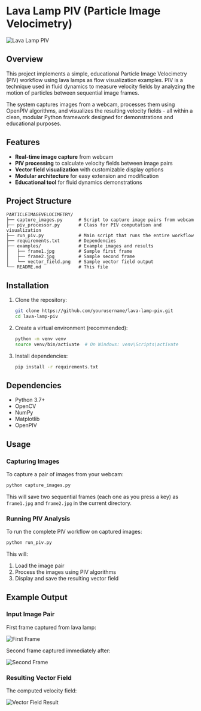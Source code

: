 # Lava Lamp PIV (Particle Image Velocimetry)

![Lava Lamp PIV](/examples/PIV/lava "Lava Lamp PIV")

## Overview

This project implements a simple, educational Particle Image Velocimetry (PIV) workflow using lava lamps as flow visualization examples. PIV is a technique used in fluid dynamics to measure velocity fields by analyzing the motion of particles between sequential image frames.

The system captures images from a webcam, processes them using OpenPIV algorithms, and visualizes the resulting velocity fields - all within a clean, modular Python framework designed for demonstrations and educational purposes.

## Features

- **Real-time image capture** from webcam
- **PIV processing** to calculate velocity fields between image pairs
- **Vector field visualization** with customizable display options
- **Modular architecture** for easy extension and modification
- **Educational tool** for fluid dynamics demonstrations

## Project Structure

```
PARTICLEIMAGEVELOCIMETRY/
├── capture_images.py      # Script to capture image pairs from webcam
├── piv_processor.py       # Class for PIV computation and visualization
├── run_piv.py             # Main script that runs the entire workflow
├── requirements.txt       # Dependencies
├── examples/              # Example images and results
│   ├── frame1.jpg         # Sample first frame
│   ├── frame2.jpg         # Sample second frame
│   └── vector_field.png   # Sample vector field output
└── README.md              # This file
```

## Installation

1. Clone the repository:
   ```bash
   git clone https://github.com/yourusername/lava-lamp-piv.git
   cd lava-lamp-piv
   ```

2. Create a virtual environment (recommended):
   ```bash
   python -m venv venv
   source venv/bin/activate  # On Windows: venv\Scripts\activate
   ```

3. Install dependencies:
   ```bash
   pip install -r requirements.txt
   ```

## Dependencies

- Python 3.7+
- OpenCV
- NumPy
- Matplotlib
- OpenPIV

## Usage

### Capturing Images

To capture a pair of images from your webcam:

```bash
python capture_images.py
```

This will save two sequential frames (each one as you press a key) as `frame1.jpg` and `frame2.jpg` in the current directory.

### Running PIV Analysis

To run the complete PIV workflow on captured images:

```bash
python run_piv.py
```

This will:
1. Load the image pair
2. Process the images using PIV algorithms
3. Display and save the resulting vector field


## Example Output

### Input Image Pair

First frame captured from lava lamp:

![First Frame](/examples/images/lava1 "First frame from lava lamp")

Second frame captured immediately after:

![Second Frame](/examples/images/lava2 "Second frame from lava lamp")

### Resulting Vector Field

The computed velocity field:

![Vector Field Result](/examples/plots/lava "PIV vector field visualization")
